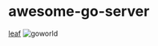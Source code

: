 # awesome-go-server

[leaf](https://github.com/name5566/leaf)
![goworld](https://img.shields.io/github/stars/xiaonanln/goworld)
